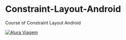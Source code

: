 # Constraint-Layout-Android
Course of Constraint Layout Android

[![Alura Viagem](http://img.youtube.com/vi/m30Kc9TelVo/0.jpg)](https://youtu.be/m30Kc9TelVo)
